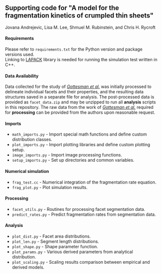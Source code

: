 ## Supporting code for "A model for the fragmentation kinetics of crumpled thin sheets"
Jovana Andrejevic, Lisa M. Lee, Shmuel M. Rubinstein, and Chris H. Rycroft

#### Requirements
Please refer to ```requirements.txt``` for the Python version and package versions used. \
Linking to [LAPACK](http://www.netlib.org/lapack/) library is needed for running the simulation test written in C++.

#### Data Availability
Data collected for the study of [*Gottesman et al.*][state_var] was initially processed to delineate individual facets and their properties, and the resulting data structures saved in a separate file for analysis. The post-processed data is provided as ```facet_data.zip``` and may be unzipped to run all **analysis** scripts in this repository. The raw data from the work of [*Gottesman et al.*][state_var] required for **processing** can be provided from the authors upon reasonable request.

#### Imports
- ```math_imports.py``` - Import special math functions and define custom distribution classes.
- ```plot_imports.py``` - Import plotting libraries and define custom plotting setup.
- ```image_imports.py``` - Import image processing functions.
- ```setup_imports.py``` - Set up directories and common variables.

#### Numerical simulation
- ```frag_test.cc``` - Numerical integration of the fragmentation rate equation.
- ```frag_plot.py``` - Plot simulation results.

#### Processing
- ```facet_utils.py``` - Routines for processing facet segmentation data.
- ```predict_rates.py``` - Predict fragmentation rates from segmentation data.

#### Analysis
- ```plot_dist.py``` - Facet area distributions.
- ```plot_len.py``` - Segment length distributions.
- ```plot_shape.py``` - Shape parameter function.
- ```plot_params.py``` - Various derived parameters from analytical distribution.
- ```plot_scaling.py``` - Scaling results comparison between empirical and derived models.

[state_var]: https://doi.org/10.1038/s42005-018-0072-x "Gottesman, O., Andrejevic, J., Rycroft, C. H., & Rubinstein, S. M. (2018). A state variable for crumpled thin sheets. Communications Physics, 1(1), 1-7. Available from: https://doi.org/10.1038/s42005-018-0072-x."
